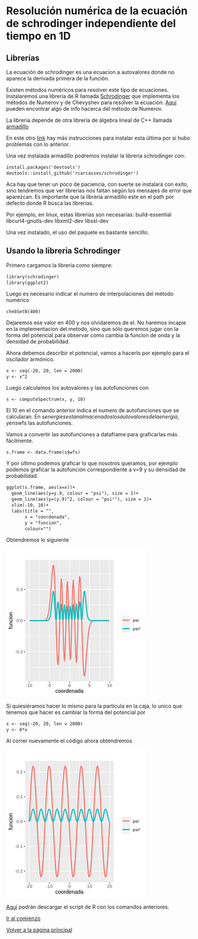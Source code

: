 # Resolución numérica de la ecuación de schrodinger independiente del tiempo en 1D

## Librerías
La ecuación de schrodinger es una ecuacion a autovalores donde no aparece la derivada primera de la función. 

Existen métodos numéricos para resolver este tipo de ecuaciones.
Instalaremos una librería de R llamada [Schrodinger](https://github.com/rcarcasses/schrodinger) que implementa los métodos de Numerov y de Chevyshev
para resolver la ecuación.
[Aquí](https://aapt.scitation.org/doi/10.1119/1.4748813) pueden encontrar algo de info hacerca del método de Numerov.

La libreria depende de otra librería de álgebra lineal de C++ llamada [armadillo](http://arma.sourceforge.net/download.html)

En este otro [link](https://www.uio.no/studier/emner/matnat/fys/FYS4411/v13/guides/installing-armadillo/) hay más instrucciones para instalar esta última por si hubo problemas con lo anterior.

Una vez instalada armadillo podremos instalar la libreria schrodinger con:

```
install.packages('devtools')
devtools::install_github('rcarcasses/schrodinger')
```

Aca hay que tener un poco de paciencia, con suerte se instalará con exito, sino tendremos que ver librerias nos faltan según los mensajes de error que aparezcan.
Es importante que la libreria armadillo este en el path por defecto donde R busca las librerias.

Por ejemplo, en linux, estas librerias son necesarias:
build-essential libcurl4-gnutls-dev libxml2-dev libssl-dev

Una vez instalado, el uso del paquete es bastante sencillo.

## Usando la libreria Schrodinger
Primero cargamos la librería como siempre:
```
library(schrodinger)
library(ggplot2)
```

Luego es necesario indicar el numero de interpolaciones del método numérico

```
chebSetN(400)
```

Dejaremos ese valor en 400 y nos olvidaremos de el. No haremos incapie en la implementacion del metodo, sino que sólo queremos jugar con la forma del potencial para observar como cambia la funcion de onda y la densidad de probabilidad.

Ahora debemos describir el potencial, vamos a hacerlo por ejemplo para el oscilador armónico.

```
x <- seq(-20, 20, len = 2000)
y <- x^2
```

Luego calculamos los autovalores y las autofunciones con 

```
s <- computeSpectrum(x, y, 10) 
```

El 10 en el comando anterior indica el numero de autofunciones que se calcularan.
En s$energies estan almacenados los autovalores de la energia, y en s$wfs las autofunciones.

Vamos a convertir las autofunciones a dataframe para graficarlas más fácilmente.

```
s.frame <- data.frame(s$wfs)
```

Y por último podemos graficar lo que nosotros queramos, por ejemplo podemos graficar la autofunción correspondiente a v=9
y su densidad de probabilidad.

```
ggplot(s.frame, aes(x=x))+
  geom_line(aes(y=y.9, colour = "psi"), size = 1)+
  geom_line(aes(y=(y.9)^2, colour = "psi²"), size = 1)+
  xlim(-10, 10)+
  labs(title = "",
       x = "coordenada",
       y = "funcion",
       colour="")
```

Obtendremos lo siguiente

![oscilador armonico](figuras/ecdif/oscilador%20armonico)

Si quiesiéramos hacer lo mismo para la partícula en la caja, lo unico que tenemos que hacer es cambiar la forma del potencial por

```
x <- seq(-20, 20, len = 2000)
y <- 0*x
```

Al correr nuevamente el código ahora obtendremos

![caja](figuras/ecdif/caja)

[Aquí](scripts/schrodinger.R) podrán descargar el script de R con los comandos anteriores.

[Ir al comienzo](##resolución-numérica-de-la-ecuación-de-schrodinger-independiente-del-tiempo-en-1d)

[Volver a la página principal](README.md)
